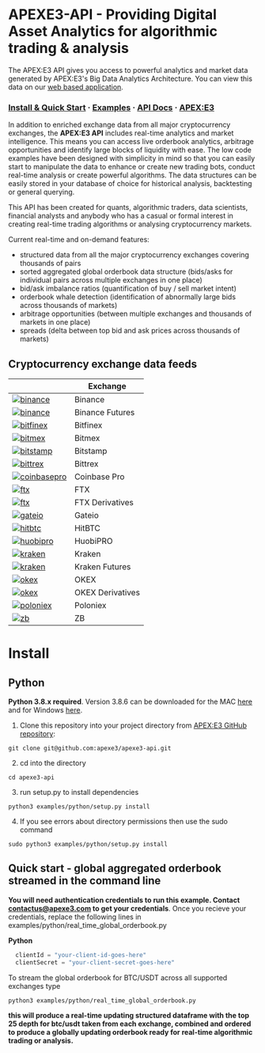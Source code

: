 # APEXE3-API - Providing Digital Asset Analytics for algorithmic trading & analysis
The APEX:E3 API gives you access to powerful analytics and market data generated by APEX:E3's Big Data Analytics Architecture. You can view this data on our [web based application](https://app.ae3platform.com).

### [Install & Quick Start](#install) · [Examples](https://github.com/apexe3/apexe3-api/tree/main/examples) · [API Docs](https://api.ae3platform.com/docs) · [APEX:E3](https://www.apexe3.com)

In addition to enriched exchange data from all major cryptocurrency exchanges, the **APEX:E3 API** includes real-time analytics and market intelligence. This means you can access live orderbook analytics, arbitrage opportunities and identify large blocks of liquidity with ease. The low code examples have been designed with simplicity in mind so that you can easily start to manipulate the data to enhance or create new trading bots, conduct real-time analysis or create powerful algorithms. The data structures can be easily stored in your database of choice for historical analysis, backtesting or general querying.

This API has been created for quants, algorithmic traders, data scientists, financial analysts and anybody who has a casual or formal interest in creating real-time trading algorithms or analysing cryptocurrency markets. 

Current real-time and on-demand features:

- structured data from all the major cryptocurrency exchanges covering thousands of pairs
- sorted aggregated global orderbook data structure (bids/asks for individual pairs across multiple exchanges in one place)  
- bid/ask imbalance ratios (quantification of buy / sell market intent)
- orderbook whale detection (identification of abnormally large bids across thousands of markets)
- arbitrage opportunities (between multiple exchanges and thousands of markets in one place) 
- spreads (delta between top bid and ask prices across thousands of markets)

## Cryptocurrency exchange data feeds

|      |Exchange|
|------|--------|
|[![binance](https://user-images.githubusercontent.com/1294454/29604020-d5483cdc-87ee-11e7-94c7-d1a8d9169293.jpg)](https://www.binance.com)|Binance|
|[![binance](https://user-images.githubusercontent.com/1294454/29604020-d5483cdc-87ee-11e7-94c7-d1a8d9169293.jpg)](https://www.binance.com)|Binance Futures |
|[![bitfinex](https://user-images.githubusercontent.com/1294454/27766244-e328a50c-5ed2-11e7-947b-041416579bb3.jpg)](https://www.bitfinex.com)|Bitfinex|  
|[![bitmex](https://user-images.githubusercontent.com/1294454/27766319-f653c6e6-5ed4-11e7-933d-f0bc3699ae8f.jpg)](https://www.bitmex.com)|Bitmex| 
|[![bitstamp](https://user-images.githubusercontent.com/1294454/27786377-8c8ab57e-5fe9-11e7-8ea4-2b05b6bcceec.jpg)](https://www.bitstamp.net)|Bitstamp|
|[![bittrex](https://user-images.githubusercontent.com/51840849/87153921-edf53180-c2c0-11ea-96b9-f2a9a95a455b.jpg)](https://bittrex.com)|Bittrex|  
|[![coinbasepro](https://user-images.githubusercontent.com/1294454/41764625-63b7ffde-760a-11e8-996d-a6328fa9347a.jpg)](https://pro.coinbase.com/)|Coinbase Pro|  
|[![ftx](https://user-images.githubusercontent.com/1294454/67149189-df896480-f2b0-11e9-8816-41593e17f9ec.jpg)](https://ftx.com)|FTX|
|[![ftx](https://user-images.githubusercontent.com/1294454/67149189-df896480-f2b0-11e9-8816-41593e17f9ec.jpg)](https://ftx.com)|FTX Derivatives|
|[![gateio](https://user-images.githubusercontent.com/1294454/31784029-0313c702-b509-11e7-9ccc-bc0da6a0e435.jpg)](https://www.gate.io)|Gateio|
|[![hitbtc](https://user-images.githubusercontent.com/1294454/27766555-8eaec20e-5edc-11e7-9c5b-6dc69fc42f5e.jpg)](https://hitbtc.com)|HitBTC|
|[![huobipro](https://user-images.githubusercontent.com/1294454/76137448-22748a80-604e-11ea-8069-6e389271911d.jpg)](https://www.huobi.com/en-us)|HuobiPRO|
|[![kraken](https://user-images.githubusercontent.com/51840849/76173629-fc67fb00-61b1-11ea-84fe-f2de582f58a3.jpg)](https://www.kraken.com)|Kraken|
|[![kraken](https://user-images.githubusercontent.com/51840849/76173629-fc67fb00-61b1-11ea-84fe-f2de582f58a3.jpg)](https://www.kraken.com)|Kraken Futures|
|[![okex](https://user-images.githubusercontent.com/1294454/32552768-0d6dd3c6-c4a6-11e7-90f8-c043b64756a7.jpg)](https://www.okex.com)|OKEX|
|[![okex](https://user-images.githubusercontent.com/1294454/32552768-0d6dd3c6-c4a6-11e7-90f8-c043b64756a7.jpg)](https://www.okex.com)|OKEX Derivatives|
|[![poloniex](https://user-images.githubusercontent.com/1294454/27766817-e9456312-5ee6-11e7-9b3c-b628ca5626a5.jpg)](https://poloniex.com)|Poloniex| 
|[![zb](https://user-images.githubusercontent.com/1294454/32859187-cd5214f0-ca5e-11e7-967d-96568e2e2bd1.jpg)](https://www.zb.com)|ZB|

# Install

## Python
**Python 3.8.x required**. Version 3.8.6 can be downloaded for the MAC [here](https://www.python.org/ftp/python/3.8.6/python-3.8.6-macosx10.9.pkg) and for Windows [here]( https://www.python.org/downloads/release/python-386/). 

1. Clone this repository into your project directory from [APEX:E3 GitHub repository](https://github.com/apexe3/apexe3-api):
```shell
git clone git@github.com:apexe3/apexe3-api.git
```
2. cd into the directory
```shell
cd apexe3-api
```
3. run setup.py to install dependencies
```shell
python3 examples/python/setup.py install 
```
4. If you see errors about directory permissions then use the sudo command
```shell
sudo python3 examples/python/setup.py install 
```

## Quick start - global aggregated orderbook streamed in the command line

**You will need authentication credentials to run this example. Contact contactus@apexe3.com to get your credentials**. Once you recieve your credentials, replace the following lines in examples/python/real_time_global_orderbook.py

**Python**

```python
  clientId = "your-client-id-goes-here"
  clientSecret = "your-client-secret-goes-here"
```  

To stream the global orderbook for BTC/USDT across all supported exchanges type

```shell
python3 examples/python/real_time_global_orderbook.py
```
**this will produce a real-time updating structured dataframe with the top 25 depth for btc/usdt taken from each exchange, combined and ordered to produce a globally updating orderbook ready for real-time algorithmic trading or analysis.**



